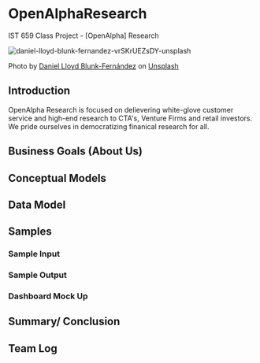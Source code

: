 # OpenAlphaResearch
IST 659 Class Project - [OpenAlpha] Research

![daniel-lloyd-blunk-fernandez-vrSKrUEZsDY-unsplash](https://github.com/nyurashku/OpenAlphaResearch/assets/119478875/df05e211-65da-4677-8184-e3b5d7542617)

Photo by <a href="https://unsplash.com/@blunkorama?utm_content=creditCopyText&utm_medium=referral&utm_source=unsplash">Daniel Lloyd Blunk-Fernández</a> on <a href="https://unsplash.com/photos/grayscale-photo-of-statue-of-man-vrSKrUEZsDY?utm_content=creditCopyText&utm_medium=referral&utm_source=unsplash">Unsplash</a>
  
## Introduction

OpenAlpha Research is focused on delievering white-glove customer service and high-end research to CTA's, Venture Firms and retail investors. We pride ourselves in democratizing finanical research for all.

## Business Goals (About Us)

## Conceptual Models

## Data Model

## Samples

### Sample Input

### Sample Output

### Dashboard Mock Up

## Summary/ Conclusion

## Team Log

